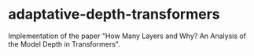 # adaptative-depth-transformers
Implementation of the paper "How Many Layers and Why? An Analysis of the Model Depth in Transformers".
